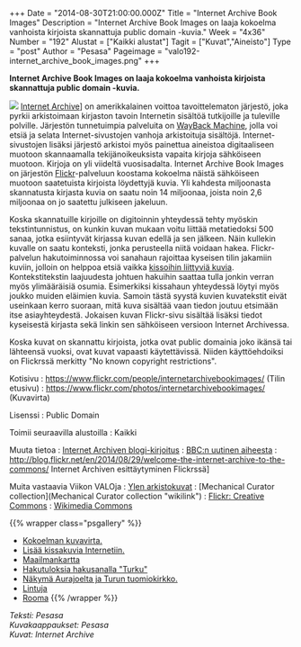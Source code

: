 +++
Date = "2014-08-30T21:00:00.000Z"
Title = "Internet Archive Book Images"
Description = "Internet Archive Book Images on laaja kokoelma vanhoista kirjoista skannattuja public domain -kuvia."
Week = "4x36"
Number = "192"
Alustat = ["Kaikki alustat"]
Tagit = ["Kuvat","Aineisto"]
Type = "post"
Author = "Pesasa"
Pageimage = "valo192-internet_archive_book_images.png"
+++


**Internet Archive Book Images on laaja kokoelma vanhoista kirjoista
skannattuja public domain -kuvia.**

![ ](/images/valo192-internet_archive_book_images.png "fig:valo192-internet_archive_book_images.png")
[Internet Archive](http://archive.org)] on amerikkalainen voittoa
tavoittelematon järjestö, joka pyrkii arkistoimaan kirjaston tavoin
Internetin sisältöä tutkijoille ja tuleville polville. Järjestön
tunnetuimpia palveluita on [WayBack Machine](https://archive.org/web/),
jolla voi etsiä ja selata Internet-sivustojen vanhoja arkistoituja
sisältöjä. Internet-sivustojen lisäksi järjestö arkistoi myös painettua
aineistoa digitaaliseen muotoon skannaamalla tekijänoikeuksista vapaita
kirjoja sähköiseen muotoon. Kirjoja on yli viideltä vuosisadalta.
Internet Archive Book Images on järjestön
[Flickr](http://flickr.com)-palveluun koostama kokoelma näistä
sähköiseen muotoon saatetuista kirjoista löydettyjä kuvia. Yli kahdesta
miljoonasta skannatusta kirjasta kuvia on saatu noin 14 miljoonaa,
joista noin 2,6 miljoonaa on jo saatettu julkiseen jakeluun.

Koska skannatuille kirjoille on digitoinnin yhteydessä tehty myöskin
tekstintunnistus, on kunkin kuvan mukaan voitu liittää metatiedoksi 500
sanaa, jotka esiintyvät kirjassa kuvan edellä ja sen jälkeen. Näin
kullekin kuvalle on saatu konteksti, jonka perusteella niitä voidaan
hakea. Flickr-palvelun hakutoiminnossa voi sanahaun rajoittaa kyseisen
tilin jakamiin kuviin, jolloin on helppoa etsiä vaikka [kissoihin
liittyviä kuvia](https://www.flickr.com/search/?w=126377022@N07&q=cat).
Kontekstitekstin laajuudesta johtuen hakuihin saattaa tulla jonkin
verran myös ylimääräisiä osumia. Esimerkiksi kissahaun yhteydessä löytyi
myös joukko muiden eläimien kuvia. Samoin tästä syystä kuvien
kuvatekstit eivät useinkaan kerro suoraan, mitä kuva sisältää vaan
tiedon joutuu etsimään itse asiayhteydestä. Jokaisen kuvan Flickr-sivu
sisältää lisäksi tiedot kyseisestä kirjasta sekä linkin sen sähköiseen
versioon Internet Archivessa.

Koska kuvat on skannattu kirjoista, jotka ovat public domainia joko
ikänsä tai lähteensä vuoksi, ovat kuvat vapaasti käytettävissä. Niiden
käyttöehdoiksi on Flickrssä merkitty "No known copyright restrictions".

Kotisivu
:   <https://www.flickr.com/people/internetarchivebookimages/> (Tilin
    etusivu)
:   <https://www.flickr.com/photos/internetarchivebookimages/>
    (Kuvavirta)

Lisenssi
:   Public Domain

Toimii seuraavilla alustoilla
:   Kaikki

Muuta tietoa
:   [Internet Archiven
    blogi-kirjoitus](https://blog.archive.org/2014/08/29/millions-of-historic-images-posted-to-flickr/)
:   [BBC:n uutinen
    aiheesta](http://www.bbc.com/news/technology-28976849)
:   <http://blog.flickr.net/en/2014/08/29/welcome-the-internet-archive-to-the-commons/>
    Internet Archiven esittäytyminen Flickrssä]

Muita vastaavia Viikon VALOja
:   [Ylen arkistokuvat](Ylen_arkistokuvat)
:   [Mechanical Curator
    collection](Mechanical Curator collection "wikilink")
:   [Flickr: Creative Commons](Flickr:_Creative_Commons)
:   [Wikimedia Commons](Wikimedia_Commons)

{{% wrapper class="psgallery" %}}
-   [Kokoelman kuvavirta.](/images/internet_archive_book_images-0.jpg)
-   [Lisää kissakuvia
    Internetiin.](/images/internet_archive_book_images-1.jpg)
-   [Maailmankartta](/images/internet_archive_book_images-2.jpg)
-   [Hakutuloksia hakusanalla
    "Turku"](/images/internet_archive_book_images-3.jpg)
-   [Näkymä Aurajoelta ja Turun
    tuomiokirkko.](/images/internet_archive_book_images-4.jpg)
-   [Lintuja](/images/internet_archive_book_images-5.jpg)
-   [Rooma](/images/internet_archive_book_images-6.jpg)
{{% /wrapper %}}

*Teksti: Pesasa* <br />
*Kuvakaappaukset: Pesasa* <br />
*Kuvat: Internet Archive*


